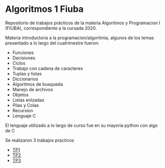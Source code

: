 # Algoritmos 1 Fiuba

Repositorio de trabajos prácticos de la materia Algoritmos y Programacion I (FIUBA), correspondiente a la cursada 2020.

Materia introductoria a la programacion/algoritmia, algunos de los temas presentado a lo largo del cuatrimestre fueron:

 - Funciones
 - Decisiones
 - Ciclos
 - Trabajo con cadena de caracteres
 - Tuplas y listas
 - Diccionarios
 - Algoritmos de busqueda
 - Manejo de archivos
 - Objetos
 - Listas enlzadas
 - Pilas y Colas
 - Recursion
 - Lenguaje C
 
El lenguaje utilizado a lo largo de curso fue en su mayoria python con algo de C

Se realizaron 3 trabajos practicos

- [TP1](https://github.com/Fanusaez/Algoritmos1-Fiuba/tree/main/TP1)
- [TP2](https://github.com/Fanusaez/Algoritmos1-Fiuba/tree/main/TP2)
- [TP3](https://github.com/Fanusaez/Algoritmos1-Fiuba/tree/main/TP3)
